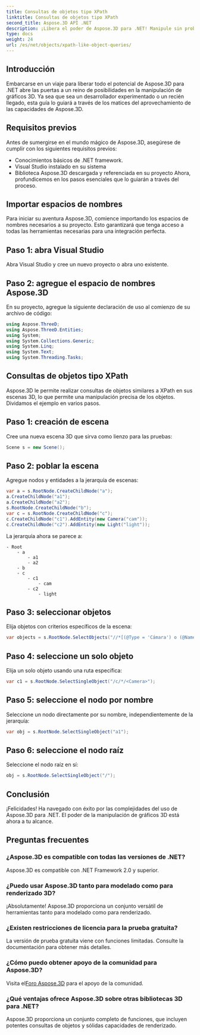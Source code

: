 ```yaml
---
title: Consultas de objetos tipo XPath
linktitle: Consultas de objetos tipo XPath
second_title: Aspose.3D API .NET
description: ¡Libera el poder de Aspose.3D para .NET! Manipule sin problemas gráficos 3D con consultas similares a XPath. Descárguelo ahora para disfrutar de una experiencia revolucionaria.
type: docs
weight: 24
url: /es/net/objects/xpath-like-object-queries/
---
```

## Introducción
Embarcarse en un viaje para liberar todo el potencial de Aspose.3D para .NET abre las puertas a un reino de posibilidades en la manipulación de gráficos 3D. Ya sea que sea un desarrollador experimentado o un recién llegado, esta guía lo guiará a través de los matices del aprovechamiento de las capacidades de Aspose.3D.
## Requisitos previos
Antes de sumergirse en el mundo mágico de Aspose.3D, asegúrese de cumplir con los siguientes requisitos previos:
- Conocimientos básicos de .NET framework.
- Visual Studio instalado en su sistema
- Biblioteca Aspose.3D descargada y referenciada en su proyecto
Ahora, profundicemos en los pasos esenciales que lo guiarán a través del proceso.
## Importar espacios de nombres
Para iniciar su aventura Aspose.3D, comience importando los espacios de nombres necesarios a su proyecto. Esto garantizará que tenga acceso a todas las herramientas necesarias para una integración perfecta.
## Paso 1: abra Visual Studio
Abra Visual Studio y cree un nuevo proyecto o abra uno existente.
## Paso 2: agregue el espacio de nombres Aspose.3D
En su proyecto, agregue la siguiente declaración de uso al comienzo de su archivo de código:
```csharp
using Aspose.ThreeD;
using Aspose.ThreeD.Entities;
using System;
using System.Collections.Generic;
using System.Linq;
using System.Text;
using System.Threading.Tasks;
```
## Consultas de objetos tipo XPath
Aspose.3D le permite realizar consultas de objetos similares a XPath en sus escenas 3D, lo que permite una manipulación precisa de los objetos. Dividamos el ejemplo en varios pasos.
## Paso 1: creación de escena
Cree una nueva escena 3D que sirva como lienzo para las pruebas:
```csharp
Scene s = new Scene();
```
## Paso 2: poblar la escena
Agregue nodos y entidades a la jerarquía de escenas:
```csharp
var a = s.RootNode.CreateChildNode("a");
a.CreateChildNode("a1");
a.CreateChildNode("a2");
s.RootNode.CreateChildNode("b");
var c = s.RootNode.CreateChildNode("c");
c.CreateChildNode("c1").AddEntity(new Camera("cam"));
c.CreateChildNode("c2").AddEntity(new Light("light"));
```
La jerarquía ahora se parece a:
```
- Root
    - a
        - a1
        - a2
    - b
    - c
        - c1
            - cam
        - c2
            - light
```
## Paso 3: seleccionar objetos
Elija objetos con criterios específicos de la escena:
```csharp
var objects = s.RootNode.SelectObjects("//*[(@Type = 'Cámara') o (@Name = 'luz')]");
```
## Paso 4: seleccione un solo objeto
Elija un solo objeto usando una ruta específica:
```csharp
var c1 = s.RootNode.SelectSingleObject("/c/*/<Camera>");
```
## Paso 5: seleccione el nodo por nombre
Seleccione un nodo directamente por su nombre, independientemente de la jerarquía:
```csharp
var obj = s.RootNode.SelectSingleObject("a1");
```
## Paso 6: seleccione el nodo raíz
Seleccione el nodo raíz en sí:
```csharp
obj = s.RootNode.SelectSingleObject("/");
```
## Conclusión
¡Felicidades! Ha navegado con éxito por las complejidades del uso de Aspose.3D para .NET. El poder de la manipulación de gráficos 3D está ahora a tu alcance.
## Preguntas frecuentes
### ¿Aspose.3D es compatible con todas las versiones de .NET?
Aspose.3D es compatible con .NET Framework 2.0 y superior.
### ¿Puedo usar Aspose.3D tanto para modelado como para renderizado 3D?
¡Absolutamente! Aspose.3D proporciona un conjunto versátil de herramientas tanto para modelado como para renderizado.
### ¿Existen restricciones de licencia para la prueba gratuita?
La versión de prueba gratuita viene con funciones limitadas. Consulte la documentación para obtener más detalles.
### ¿Cómo puedo obtener apoyo de la comunidad para Aspose.3D?
 Visita el[Foro Aspose.3D](https://forum.aspose.com/c/3d/18) para el apoyo de la comunidad.
### ¿Qué ventajas ofrece Aspose.3D sobre otras bibliotecas 3D para .NET?
Aspose.3D proporciona un conjunto completo de funciones, que incluyen potentes consultas de objetos y sólidas capacidades de renderizado.